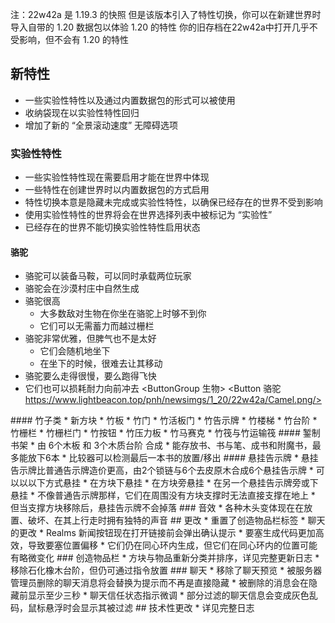 注：22w42a 是 1.19.3 的快照 但是该版本引入了特性切换，你可以在新建世界时导入自带的 1.20 数据包以体验 1.20 的特性
你的旧存档在22w42a中打开几乎不受影响，但不会有 1.20 的特性
## 新特性
* 一些实验性特性以及通过内置数据包的形式可以被使用
* 收纳袋现在以实验性特性回归
* 增加了新的 “全景滚动速度” 无障碍选项
### 实验性特性
* 一些实验性特性现在需要启用才能在世界中体现
* 一些特性在创建世界时以内置数据包的方式启用
* 特性切换本意是隐藏未完成或实验性特性，以确保已经存在的世界不受到影响
* 使用实验性特性的世界将会在世界选择列表中被标记为 “实验性”
* 已经存在的世界不能切换实验性特性启用状态
#### 骆驼
* 骆驼可以装备马鞍，可以同时承载两位玩家
* 骆驼会在沙漠村庄中自然生成
* 骆驼很高
	* 大多数敌对生物在你坐在骆驼上时够不到你
	* 它们可以无需蓄力而越过栅栏
* 骆驼非常优雅，但脾气也不是太好
	* 它们会随机地坐下
	* 在坐下的时候，很难去让其移动
* 骆驼要么走得很慢，要么跑得飞快
* 它们也可以损耗耐力向前冲去
<ButtonGroup 生物>
<Button 骆驼 https://www.lightbeacon.top/pnh/newsimgs/1_20/22w42a/Camel.png/>
</ButtonGroup>
#### 竹子类
* 新方块
	* 竹板
	* 竹门
	* 竹活板门
	* 竹告示牌
	* 竹楼梯
	* 竹台阶
	* 竹栅栏
	* 竹栅栏门
	* 竹按钮
	* 竹压力板
	* 竹马赛克
* 竹筏与竹运输筏
#### 錾制书架
* 由 6个木板 和 3个木质台阶 合成
* 能存放书、书与笔、成书和附魔书，最多能放下6本
* 比较器可以检测最后一本书的放置/移出
#### 悬挂告示牌
* 悬挂告示牌比普通告示牌造价更高，由2个锁链与6个去皮原木合成6个悬挂告示牌
* 可以以以下方式悬挂
	* 在方块下悬挂
	* 在方块旁悬挂
	* 在另一个悬挂告示牌旁或下悬挂
* 不像普通告示牌那样，它们在周围没有方块支撑时无法直接支撑在地上
	* 但当支撑方块移除后，悬挂告示牌不会掉落
### 音效
* 各种木头变体现在在放置、破坏、在其上行走时拥有独特的声音
## 更改
* 重置了创造物品栏标签
* 聊天的更改
* Realms 新闻按钮现在打开链接前会弹出确认提示
* 要塞生成代码更加高效，导致要塞位置偏移
	* 它们仍在同心环内生成，但它们在同心环内的位置可能有略微变化
### 创造物品栏
* 方块与物品重新分类并排序，详见完整更新日志
* 移除石化橡木台阶，但仍可通过指令放置
### 聊天
* 移除了聊天预览
* 被服务器管理员删除的聊天消息将会替换为提示而不再是直接隐藏
* 被删除的消息会在隐藏前显示至少三秒
* 聊天信任状态指示微调
* 部分过滤的聊天信息会变成灰色乱码，鼠标悬浮时会显示其被过滤
## 技术性更改
* 详见完整日志
